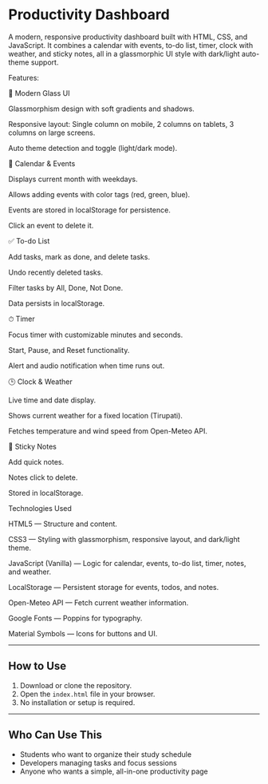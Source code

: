 # Productivity Dashboard

A modern, responsive productivity dashboard built with HTML, CSS, and JavaScript. It combines a calendar with events, to-do list, timer, clock with weather, and sticky notes, all in a glassmorphic UI style with dark/light auto-theme support.

Features:

🌟 Modern Glass UI

Glassmorphism design with soft gradients and shadows.

Responsive layout: Single column on mobile, 2 columns on tablets, 3 columns on large screens.

Auto theme detection and toggle (light/dark mode).

📅 Calendar & Events

Displays current month with weekdays.

Allows adding events with color tags (red, green, blue).

Events are stored in localStorage for persistence.

Click an event to delete it.

✅ To-do List

Add tasks, mark as done, and delete tasks.

Undo recently deleted tasks.

Filter tasks by All, Done, Not Done.

Data persists in localStorage.

⏱ Timer

Focus timer with customizable minutes and seconds.

Start, Pause, and Reset functionality.

Alert and audio notification when time runs out.

🕒 Clock & Weather

Live time and date display.

Shows current weather for a fixed location (Tirupati).

Fetches temperature and wind speed from Open-Meteo API.

📝 Sticky Notes

Add quick notes.

Notes click to delete.

Stored in localStorage.

Technologies Used

HTML5 — Structure and content.

CSS3 — Styling with glassmorphism, responsive layout, and dark/light theme.

JavaScript (Vanilla) — Logic for calendar, events, to-do list, timer, notes, and weather.

LocalStorage — Persistent storage for events, todos, and notes.

Open-Meteo API — Fetch current weather information.

Google Fonts — Poppins for typography.

Material Symbols — Icons for buttons and UI.

---

## How to Use

1. Download or clone the repository.
2. Open the `index.html` file in your browser.
3. No installation or setup is required.

---

## Who Can Use This

- Students who want to organize their study schedule
- Developers managing tasks and focus sessions
- Anyone who wants a simple, all-in-one productivity page

